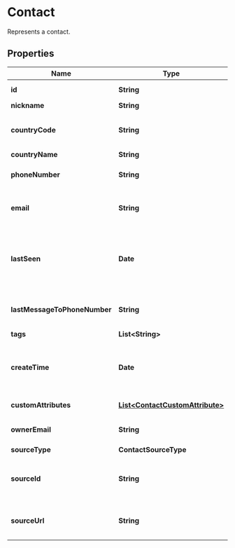 

# Contact

Represents a contact.

## Properties

| Name | Type | Description | Notes |
|------------ | ------------- | ------------- | -------------|
|**id** | **String** | Unique ID for the object. |  |
|**nickname** | **String** | Contact&#39;s nickname. |  [optional] |
|**countryCode** | **String** | Two-letter country abbreviation. See [ISO 3166-1 alpha-2 country code](https://en.wikipedia.org/wiki/ISO_3166-1_alpha-2). |  [optional] |
|**countryName** | **String** | Full country name. |  [optional] |
|**phoneNumber** | **String** | Unique Phone number in [E.164](https://en.wikipedia.org/wiki/E.164) format. |  [optional] |
|**email** | **String** | The contact&#39;s email address. If present, the email address must be unique. |  [optional] |
|**lastSeen** | **Date** | The time at which the contact last sent a message to your business, formatted in [RFC 3339](https://datatracker.ietf.org/doc/html/rfc3339). e.g., &#x60;2022-06-01T12:00:00.000Z&#x60;. |  [optional] |
|**lastMessageToPhoneNumber** | **String** | The business phone number that the contact last sent a message to. |  [optional] |
|**tags** | **List&lt;String&gt;** | Contact&#39;s tags. |  [optional] |
|**createTime** | **Date** | The time at which the contact was created, formatted in [RFC 3339](https://datatracker.ietf.org/doc/html/rfc3339). e.g., &#x60;2022-06-01T12:00:00.000Z&#x60;. |  [optional] |
|**customAttributes** | [**List&lt;ContactCustomAttribute&gt;**](ContactCustomAttribute.md) | Contact&#39;s custom attributes. |  [optional] |
|**ownerEmail** | **String** | The email address of the contact&#39;s owner. |  [optional] |
|**sourceType** | **ContactSourceType** |  |  [optional] |
|**sourceId** | **String** | Source identifier. A unique identifier related to the contact creation source. |  [optional] |
|**sourceUrl** | **String** | Source URL. The source link address where the contact was created. |  [optional] |



